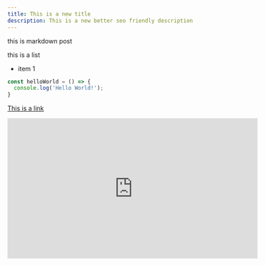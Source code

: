 ```yaml
---
title: This is a new title
description: This is a new better seo friendly description
---
```


this is markdown post

this is a list 

- item 1

```js
const helloWorld = () => {
  console.log('Hello World!');
}
```

[This is a link](https://nofluffdigital.com/)

<iframe width="560" height="315" src="https://www.youtube.com/embed/Pb4SxgwCR_M" frameborder="0" allow="accelerometer; autoplay; encrypted-media; gyroscope; picture-in-picture" allowfullscreen></iframe>
